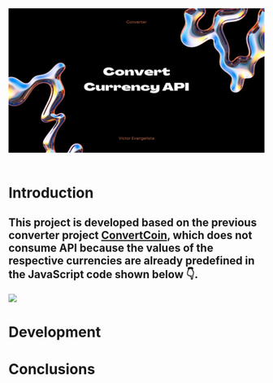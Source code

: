 <img src="imgs/Logo.png" style="margin-bottom: 20px;">

# Introduction

## This project is developed based on the previous converter project [ConvertCoin](https://victorevangelista2.github.io/ConvertCoin/converter.html), which does not consume API because the values ​​of the respective currencies are already predefined in the JavaScript code shown below 👇.

<img src="imgs/">



# Development

# Conclusions